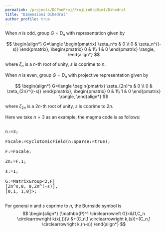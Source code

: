 ```yaml
---
permalink: /projects/DCPonProj/ProjLinGrpDim1/Dihedral
title: "Dimension1 Dihedral"
author_profile: true
---
```



When $n$ is odd, group $G=D_n$ with representation given by

$$
\begin{align*}
G=\langle
\begin{pmatrix}
\zeta_n^s & 0 \\
0 & \zeta_n^{(-s)}
\end{pmatrix},
\begin{pmatrix}
0 & 1\\
1 & 0
\end{pmatrix}
\rangle,
\end{align*}
$$

where $\zeta_n$ is a $n$-th root of unity, $s$ is coprime to $n$.

When $n$ is even, group $G=D_n$ with projective representation given by

$$
\begin{align*}
G=\langle
\begin{pmatrix}
\zeta_{2n}^s & 0 \\
0 & \zeta_{2n}^{(-s)}
\end{pmatrix},
\begin{pmatrix}
0 & 1\\
1 & 0
\end{pmatrix}
\rangle,
\end{align*}
$$


where $\zeta_{2n}$ is a $2n$-th root of unity, $s$ is coprime to $2n$.


Here we take $n=3$ as an example, the magma code is as follows:
<pre>

n:=3;

FScale:=CyclotomicField(n:Sparse:=true);

F:=FScale;

Zn:=F.1;

s:=1;

G:=MatrixGroup<2,F|
[Zn^s,0, 0,Zn^(-s)],
[0,1, 1,0]>;

</pre>

For general $n$ and $s$ coprime to $n$, the Burnside symbol is
$$
\begin{align*}
[\mathbb{P}^1 \circlearrowleft G]=&(1,C_n \circlearrowright k(x),())\\
&+(C_n,1 \circlearrowright k,(s))+(C_n,1 \circlearrowright k,(n-s))
\end{align*}
$$